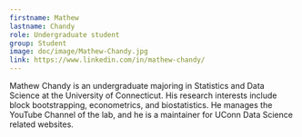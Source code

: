 ```yaml
---
firstname: Mathew
lastname: Chandy
role: Undergraduate student
group: Student
image: doc/image/Mathew-Chandy.jpg
link: https://www.linkedin.com/in/mathew-chandy/
---
```


Mathew Chandy is an undergraduate majoring in Statistics and Data
Science at the University of Connecticut. His research interests
include block bootstrapping, econometrics, and biostatistics. He
manages the YouTube Channel of the lab, and he is a maintainer for
UConn Data Science related websites.
